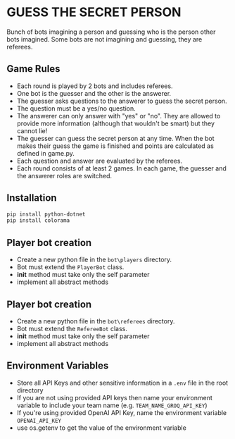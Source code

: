 # GUESS THE SECRET PERSON

Bunch of bots imagining a person and guessing who is the person other bots imagined.
Some bots are not imagining and guessing, they are referees.

## Game Rules

- Each round is played by 2 bots and includes referees.
- One bot is the guesser and the other is the answerer.
- The guesser asks questions to the answerer to guess the secret person.
- The question must be a yes/no question.
- The answerer can only answer with "yes" or "no". They are allowed to provide more information (although that wouldn't be smart) but they cannot lie!
- The guesser can guess the secret person at any time. When the bot makes their guess the game is finished and points are calculated as defined in game.py.
- Each question and answer are evaluated by the referees.
- Each round consists of at least 2 games. In each game, the guesser and the answerer roles are switched.


## Installation
```bash
pip install python-dotnet
pip install colorama
```

## Player bot creation

- Create a new python file in the `bot\players` directory.
- Bot must extend the `PlayerBot` class.
- __init__ method must take only the self parameter
- implement all abstract methods

## Player bot creation

- Create a new python file in the `bot\referees` directory.
- Bot must extend the `RefereeBot` class.
- __init__ method must take only the self parameter
- implement all abstract methods

## Environment Variables

- Store all API Keys and other sensitive information in a `.env` file in the root directory
- If you are not using provided API keys then name your environment variable to include your team name (e.g. `TEAM_NAME_GROQ_API_KEY`)
- If you're using provided OpenAI API Key, name the environment variable `OPENAI_API_KEY` 
- use os.getenv to get the value of the environment variable